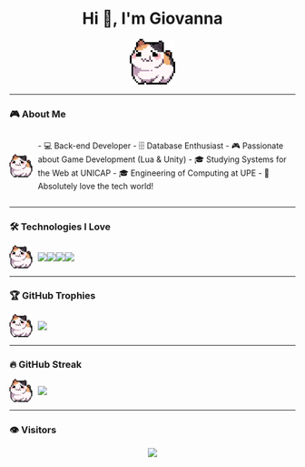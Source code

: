 <h1 align="center">Hi 👋, I'm Giovanna</h1>

<p align="center">

  <img src="https://raw.githubusercontent.com/giovannaps/giovannaps/main/325895973-e4f28204-ea88-4364-a321-8330c3fbde6a.gif" width="80" alt="Cute GIF"/>
</p>

---

### 🎮 About Me

<div style="display: flex; align-items: center;">
  <img src="https://raw.githubusercontent.com/giovannaps/giovannaps/main/325895973-e4f28204-ea88-4364-a321-8330c3fbde6a.gif" width="40" alt="Skill GIF" style="margin-right: 10px;"/>
  <p>  
    - 💻 Back-end Developer  
    - 🗄️ Database Enthusiast  
    - 🎮 Passionate about Game Development (Lua & Unity)  
    - 🎓 Studying Systems for the Web at UNICAP  
    - 🎓 Engineering of Computing at UPE  
    - 💖 Absolutely love the tech world!
  </p>
</div>

---

### 🛠️ Technologies I Love

<div style="display: flex; align-items: center;">
  <img src="https://raw.githubusercontent.com/giovannaps/giovannaps/main/325895973-e4f28204-ea88-4364-a321-8330c3fbde6a.gif" width="40" alt="Skill GIF" style="margin-right: 10px;"/>
  <img src="https://img.shields.io/badge/Java-FF6F61?style=for-the-badge&logo=java&logoColor=white" />
  <img src="https://img.shields.io/badge/Lua-FFB6C1?style=for-the-badge&logo=lua&logoColor=white" />
  <img src="https://img.shields.io/badge/Unity-FF7F7F?style=for-the-badge&logo=unity&logoColor=white" />
  <img src="https://img.shields.io/badge/PostgreSQL-FF9A8B?style=for-the-badge&logo=postgresql&logoColor=white" />
</div>

---

### 🏆 GitHub Trophies

<div style="display: flex; align-items: center;">
  <img src="https://raw.githubusercontent.com/giovannaps/giovannaps/main/325895973-e4f28204-ea88-4364-a321-8330c3fbde6a.gif" width="40" alt="Trophy GIF" style="margin-right: 10px;"/>
  <img src="https://github-profile-trophy.vercel.app/?username=giovannaps&theme=juicyfresh&column=4&margin-w=15&margin-h=15" />
</div>

---

### 🔥 GitHub Streak

<div style="display: flex; align-items: center;">
  <img src="https://raw.githubusercontent.com/giovannaps/giovannaps/main/325895973-e4f28204-ea88-4364-a321-8330c3fbde6a.gif" width="40" alt="Streak GIF" style="margin-right: 10px;"/>
  <img src="https://streak-stats.demolab.com?user=giovannaps&theme=radical" />
</div>

---

### 👁️ Visitors

<p align="center">
  <img src="https://img.shields.io/badge/Visitors-FF9A8B?style=for-the-badge&logo=eye&logoColor=white" />
</p>
